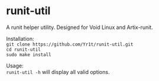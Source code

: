 # runit-util
A runit helper utility. Designed for Void Linux and Artix-runit.

Installation:\
`git clone https://github.com/Yr1t/runit-util.git`\
`cd runit-util`\
`sudo make install`

Usage:\
`runit-util -h` will display all valid options.
